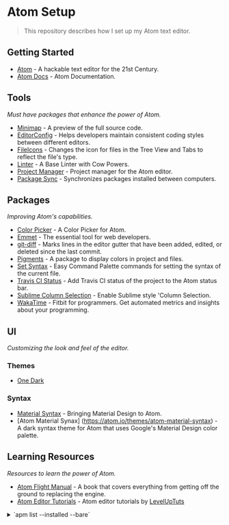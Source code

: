 # Atom Setup

> This repository describes how I set up my Atom text editor.

## Getting Started

- [Atom](http://atom.io) - A hackable text editor for the 21st Century.
- [Atom Docs](https://atom.io/docs) - Atom Documentation.

## Tools

_Must have packages that enhance the power of Atom._

- [Minimap](https://atom.io/packages/minimap) - A preview of the full source code.
- [EditorConfig](https://atom.io/packages/editorconfig) - Helps developers maintain consistent coding styles between different editors.
- [FileIcons](https://atom.io/packages/file-type-icons) - Changes the icon for files in the Tree View and Tabs to reflect the file's type.
- [Linter](https://atom.io/packages/linter) - A Base Linter with Cow Powers.
- [Project Manager](https://github.com/danielbrodin/atom-project-manager) - Project manager for the Atom editor.
- [Package Sync](https://atom.io/packages/package-sync) - Synchronizes packages installed between computers.

## Packages

_Improving Atom's capabilities._

- [Color Picker](https://atom.io/packages/color-picker) - A Color Picker for Atom.
- [Emmet](https://atom.io/packages/emmet) - The essential tool for web developers.
- [git-diff](https://atom.io/packages/git-diff) - Marks lines in the editor gutter that have been added, edited, or deleted since the last commit.
- [Pigments](https://atom.io/packages/pigments) - A package to display colors in project and files.
- [Set Syntax](https://atom.io/packages/set-syntax) - Easy Command Palette commands for setting the syntax of the current file.
- [Travis CI Status](https://atom.io/packages/travis-ci-status) - Add Travis CI status of the project to the Atom status bar.
- [Sublime Column Selection](https://atom.io/packages/sublime-style-column-selection) - Enable Sublime style 'Column Selection.
- [WakaTime](https://atom.io/packages/wakatime) - Fitbit for programmers. Get automated metrics and insights about your programming.

## UI

_Customizing the look and feel of the editor._

### Themes

- [One Dark](https://github.com/atom/one-dark-ui)

### Syntax

- [Material Syntax](https://atom.io/themes/material-syntax) - Bringing Material Design to Atom.
- [Atom Material Synax] (https://atom.io/themes/atom-material-syntax) - A dark syntax theme for Atom that uses Google's Material Design color palette.

## Learning Resources

_Resources to learn the power of Atom._

- [Atom Flight Manual](http://flight-manual.atom.io/) - A book that covers everything from getting off the ground to replacing the engine.
- [Atom Editor Tutorials](https://www.youtube.com/playlist?list=PLLnpHn493BHHf0w8uGu9NM8LPf498ZvL_) - Atom editor tutorials by [LevelUpTuts](https://www.youtube.com/channel/UCyU5wkjgQYGRB0hIHMwm2Sg)

<details>
  <summary>`apm list --installed --bare`</summary>
    <ul>
    <li>atom-jade@0.3.0</li>
    <li>atom-material-syntax@0.4.6</li>
    <li>atom-material-syntax-dark@0.2.5</li>
    <li>editorconfig@1.4.1</li>
    <li>emmet@2.4.3</li>
    <li>file-icons@1.7.22</li>
    <li>linter@1.11.18</li>
    <li>linter-scss-lint@3.0.4</li>
    <li>linter-xo@0.18.0</li>
    <li>material-dark-syntax@0.0.0</li>
    <li>material-syntax@0.5.0</li>
    <li>minimap@4.25.0</li>
    <li>pigments@0.37.0</li>
    <li>set-syntax@0.3.2</li>
    <li>seti-syntax@1.0.1</li>
    <li>seti-ui@1.3.2</li>
    <li>travis-ci-status@1.3.0</li>
    </ul>
</details>
